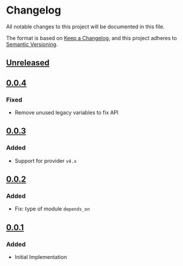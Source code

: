 # Changelog

All notable changes to this project will be documented in this file.

The format is based on [Keep a Changelog](https://keepachangelog.com/en/1.0.0/),
and this project adheres to [Semantic Versioning](https://semver.org/spec/v2.0.0.html).

## [Unreleased]

## [0.0.4]

### Fixed

- Remove unused legacy variables to fix API

## [0.0.3]

### Added

- Support for provider `v4.x`

## [0.0.2]

### Added

- Fix: type of module `depends_on`

## [0.0.1]

### Added

- Initial Implementation

<!-- markdown-link-check-disable -->

[unreleased]: https://github.com/mineiros-io/terraform-google-pubsub/compare/v0.0.4...HEAD
[0.0.4]: https://github.com/mineiros-io/terraform-google-pubsub/compare/v0.0.3...v0.0.4
[0.0.3]: https://github.com/mineiros-io/terraform-google-pubsub/compare/v0.0.2...v0.0.3
[0.0.2]: https://github.com/mineiros-io/terraform-google-pubsub/compare/v0.0.1...v0.0.2
[0.0.1]: https://github.com/mineiros-io/terraform-google-pubsub/releases/tag/v0.0.1

<!-- markdown-link-check-disabled -->
